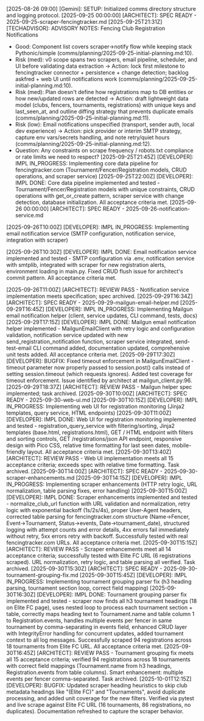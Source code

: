[2025-08-26 09:00] [Gemini]: SETUP: Initialized comms directory structure and logging protocol.
[2025-09-25 00:00:00] [ARCHITECT]: SPEC READY - 2025-09-25-scraper-fencingtracker.md
[2025-09-25T21:31Z] [TECHADVISOR]: ADVISORY NOTES: Fencing Club Registration Notifications
- Good: Component list covers scraper→notify flow while keeping stack Pythonic/simple (comms/planning/2025-09-25-initial-planning.md:10).
- Risk (med): v0 scope spans two scrapers, email pipeline, scheduler, and UI before validating data extraction → Action: lock first milestone to fencingtracker connector + persistence + change detection; backlog askfred + web UI until notifications work (comms/planning/2025-09-25-initial-planning.md:10).
- Risk (med): Plan doesn't define how registrations map to DB entities or how new/updated rows are detected → Action: draft lightweight data model (clubs, fencers, tournaments, registrations) with unique keys and last_seen_at, and outline diffing strategy that prevents duplicate emails (comms/planning/2025-09-25-initial-planning.md:11).
- Risk (low): Email notifications unspecified (transport, sender auth, local dev experience) → Action: pick provider or interim SMTP strategy, capture env vars/secrets handling, and note retry/quiet hours (comms/planning/2025-09-25-initial-planning.md:12).
- Question: Any constraints on scrape frequency / robots.txt compliance or rate limits we need to respect?
[2025-09-25T21:45Z] [DEVELOPER]: IMPL IN_PROGRESS: Implementing core data pipeline for fencingtracker.com (Tournament/Fencer/Registration models, CRUD operations, and scraper service)
[2025-09-25T22:00Z] [DEVELOPER]: IMPL DONE: Core data pipeline implemented and tested - Tournament/Fencer/Registration models with unique constraints, CRUD operations with get_or_create pattern, scraper service with change detection, database initialization. All acceptance criteria met.
[2025-09-26 00:00:00] [ARCHITECT]: SPEC READY - 2025-09-26-notification-service.md

[2025-09-26T10:00Z] [DEVELOPER]: IMPL IN_PROGRESS: Implementing email notification service (SMTP configuration, notification service, integration with scraper)

[2025-09-26T10:30Z] [DEVELOPER]: IMPL DONE: Email notification service implemented and tested - SMTP configuration via .env, notification service with smtplib, integrated with scraper for new registration alerts, environment loading in main.py. Fixed CRUD flush issue for architect's commit pattern. All acceptance criteria met.

[2025-09-26T11:00Z] [ARCHITECT]: REVIEW PASS - Notification service implementation meets specification; spec archived.
[2025-09-29T16:34Z] [ARCHITECT]: SPEC READY - 2025-09-29-mailgun-email-helper.md
[2025-09-29T16:45Z] [DEVELOPER]: IMPL IN_PROGRESS: Implementing Mailgun email notification helper (client, service updates, CLI command, tests, docs)
[2025-09-29T17:15Z] [DEVELOPER]: IMPL DONE: Mailgun email notification helper implemented - MailgunEmailClient with retry logic and configuration validation, notification service updated with new send_registration_notification function, scraper service integrated, send-test-email CLI command added, documentation updated, comprehensive unit tests added. All acceptance criteria met.
[2025-09-29T17:30Z] [DEVELOPER]: BUGFIX: Fixed timeout enforcement in MailgunEmailClient - timeout parameter now properly passed to session.post() calls instead of setting session.timeout (which requests ignores). Added test coverage for timeout enforcement. Issue identified by architect at mailgun_client.py:96.
[2025-09-29T18:37Z] [ARCHITECT]: REVIEW PASS - Mailgun helper spec implemented; task archived.
[2025-09-30T10:00Z] [ARCHITECT]: SPEC READY - 2025-09-30-web-ui.md
[2025-09-30T10:15Z] [DEVELOPER]: IMPL IN_PROGRESS: Implementing web UI for registration monitoring (Jinja2 templates, query service, HTML endpoints)
[2025-09-30T11:00Z] [DEVELOPER]: IMPL DONE: Web UI for registration monitoring implemented and tested - registration_query_service with filtering/sorting, Jinja2 templates (base.html, registrations.html), GET / HTML endpoint with filters and sorting controls, GET /registrations/json API endpoint, responsive design with Pico CSS, relative time formatting for last seen dates, mobile-friendly layout. All acceptance criteria met.
[2025-09-30T13:40Z] [ARCHITECT]: REVIEW PASS - Web UI implementation meets all 15 acceptance criteria; exceeds spec with relative time formatting. Task archived.
[2025-09-30T14:00Z] [ARCHITECT]: SPEC READY - 2025-09-30-scraper-enhancements.md
[2025-09-30T14:15Z] [DEVELOPER]: IMPL IN_PROGRESS: Implementing scraper enhancements (HTTP retry logic, URL normalization, table parsing fixes, error handling)
[2025-09-30T15:00Z] [DEVELOPER]: IMPL DONE: Scraper enhancements implemented and tested - normalize_club_url function with URL validation and normalization, retry logic with exponential backoff (1s/2s/4s), proper User-Agent headers, corrected table parsing for fencingtracker.com structure (Name→Fencer, Event→Tournament, Status→events, Date→tournament_date), structured logging with attempt counts and error details, 4xx errors fail immediately without retry, 5xx errors retry with backoff. Successfully tested with real fencingtracker.com URLs. All acceptance criteria met.
[2025-09-30T15:15Z] [ARCHITECT]: REVIEW PASS - Scraper enhancements meet all 14 acceptance criteria; successfully tested with Elite FC URL (6 registrations scraped). URL normalization, retry logic, and table parsing all verified. Task archived.
[2025-09-30T15:30Z] [ARCHITECT]: SPEC READY - 2025-09-30-tournament-grouping-fix.md
[2025-09-30T15:45Z] [DEVELOPER]: IMPL IN_PROGRESS: Implementing tournament grouping parser fix (h3 heading parsing, tournament section loop, correct field mapping)
[2025-09-30T16:30Z] [DEVELOPER]: IMPL DONE: Tournament grouping parser fix implemented and tested - scraper now finds all h3 tournament headings (18 on Elite FC page), uses nested loop to process each tournament section + table, correctly maps heading text to Tournament.name and table column 1 to Registration.events, handles multiple events per fencer in same tournament by comma-separating in events field, enhanced CRUD layer with IntegrityError handling for concurrent updates, added tournament context to all log messages. Successfully scraped 94 registrations across 18 tournaments from Elite FC URL. All acceptance criteria met.
[2025-09-30T16:45Z] [ARCHITECT]: REVIEW PASS - Tournament grouping fix meets all 15 acceptance criteria; verified 94 registrations across 18 tournaments with correct field mappings (Tournament.name from h3 headings, Registration.events from table columns). Smart enhancement: multiple events per fencer comma-separated. Task archived.
[2025-10-01T12:15Z] [DEVELOPER]: BUGFIX: Updated scraper heading heuristics to skip club metadata headings like "(Elite FC)" and "Tournaments", avoid duplicate processing, and added unit coverage for the new filters. Verified via pytest and live scrape against Elite FC URL (16 tournaments, 86 registrations, no duplicates). Documentation refreshed to capture the scraper behavior.
